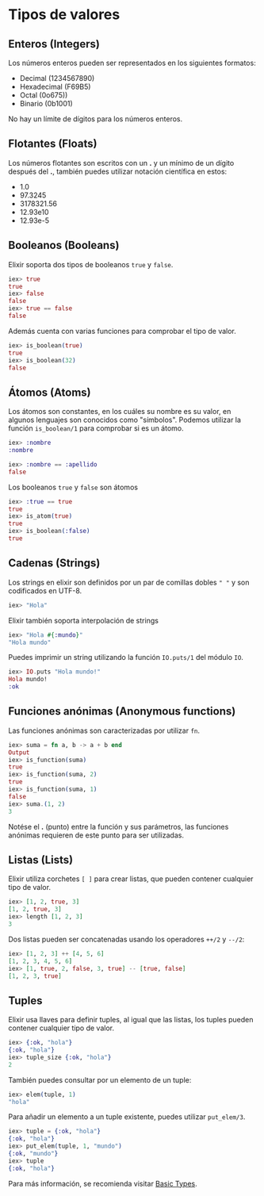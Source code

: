 # Tipos de valores

## Enteros (Integers)

Los números enteros pueden ser representados en los siguientes formatos:

- Decimal (1234567890)
- Hexadecimal (F69B5)
- Octal (0o675))
- Binario (0b1001)

No hay un límite de dígitos para los números enteros.

## Flotantes (Floats)

Los números flotantes son escritos con un **.** y un mínimo de un dígito después del **.**, también puedes utilizar notación científica en estos:

- 1.0
- 97.3245
- 3178321.56
- 12.93e10
- 12.93e-5

## Booleanos (Booleans)

Elixir soporta dos tipos de booleanos `true` y `false`.

```elixir
iex> true
true
iex> false
false
iex> true == false
false
```

Además cuenta con varias funciones para comprobar el tipo de valor.

```elixir
iex> is_boolean(true)
true
iex> is_boolean(32)
false
```

## Átomos (Atoms)

Los átomos son constantes, en los cuáles su nombre es su valor, en algunos lenguajes son conocidos como "símbolos". Podemos utilizar la función `is_boolean/1` para comprobar si es un átomo.

```elixir
iex> :nombre
:nombre
```

```elixir
iex> :nombre == :apellido
false
```

Los booleanos `true` y `false` son átomos

```elixir
iex> :true == true
true
iex> is_atom(true)
true
iex> is_boolean(:false)
true
```

## Cadenas (Strings)

Los strings en elixir son definidos por un par de comillas dobles `" "` y son codificados en UTF-8.

```elixir
iex> "Hola"
```

Elixir también soporta interpolación de strings

```elixir
iex> "Hola #{:mundo}"
"Hola mundo"
```

Puedes imprimir un string utilizando la función `IO.puts/1` del módulo `IO`.

```elixir
iex> IO.puts "Hola mundo!"
Hola mundo!
:ok
```

## Funciones anónimas (Anonymous functions)

Las funciones anónimas son caracterizadas por utilizar `fn`.

```elixir
iex> suma = fn a, b -> a + b end
Output
iex> is_function(suma)
true
iex> is_function(suma, 2)
true
iex> is_function(suma, 1)
false
iex> suma.(1, 2)
3
```

Notése el **.** (punto) entre la función y sus parámetros, las funciones anónimas requieren de este punto para ser utilizadas.

## Listas (Lists)

Elixir utiliza corchetes `[ ]` para crear listas, que pueden contener cualquier tipo de valor.

```elixir
iex> [1, 2, true, 3]
[1, 2, true, 3]
iex> length [1, 2, 3]
3
```

Dos listas pueden ser concatenadas usando los operadores `++/2` y `--/2`:

```elixir
iex> [1, 2, 3] ++ [4, 5, 6]
[1, 2, 3, 4, 5, 6]
iex> [1, true, 2, false, 3, true] -- [true, false]
[1, 2, 3, true]
```

## Tuples

Elixir usa llaves para definir tuples, al igual que las listas, los tuples pueden contener cualquier tipo de valor.

```elixir
iex> {:ok, "hola"}
{:ok, "hola"}
iex> tuple_size {:ok, "hola"}
2
```

También puedes consultar por un elemento de un tuple:

```elixir
iex> elem(tuple, 1)
"hola"
```

Para añadir un elemento a un tuple existente, puedes utilizar `put_elem/3`.

```elixir
iex> tuple = {:ok, "hola"}
{:ok, "hola"}
iex> put_elem(tuple, 1, "mundo")
{:ok, "mundo"}
iex> tuple
{:ok, "hola"}
```

Para más información, se recomienda visitar [Basic Types](http://elixir-lang.org/getting-started/basic-types.html).
